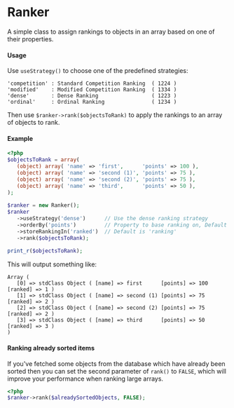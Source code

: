 # Ranker
A simple class to assign rankings to objects in an array based on one of their properties.

#### Usage  
Use `useStrategy()` to choose one of the predefined strategies:

```
'competition' : Standard Competition Ranking  ( 1224 )
'modified'    : Modified Competition Ranking  ( 1334 )
'dense'       : Dense Ranking                 ( 1223 )
'ordinal'     : Ordinal Ranking               ( 1234 )
```

   
Then use `$ranker->rank($objectsToRank)` to apply the rankings to an array of objects to rank.

#### Example  
```php
<?php
$objectsToRank = array(
   (object) array( 'name' => 'first',      'points' => 100 ),
   (object) array( 'name' => 'second (1)', 'points' => 75 ),
   (object) array( 'name' => 'second (2)', 'points' => 75 ),
   (object) array( 'name' => 'third',      'points' => 50 ),
);
    
$ranker = new Ranker();
$ranker
   ->useStrategy('dense')      // Use the dense ranking strategy
   ->orderBy('points')         // Property to base ranking on, Default is 'score'
   ->storeRankingIn('ranked')  // Default is 'ranking'
   ->rank($objectsToRank);  
   
print_r($objectsToRank);
```

This will output something like:

```
Array ( 
   [0] => stdClass Object ( [name] => first      [points] => 100   [ranked] => 1 ) 
   [1] => stdClass Object ( [name] => second (1) [points] => 75    [ranked] => 2 ) 
   [2] => stdClass Object ( [name] => second (2) [points] => 75    [ranked] => 2 ) 
   [3] => stdClass Object ( [name] => third      [points] => 50    [ranked] => 3 ) 
)
```

#### Ranking already sorted items

If you've fetched some objects from the database which have already been sorted then you can 
set the second parameter of `rank()` to `FALSE`, which will improve your performance when ranking large arrays.

```php
<?php
$ranker->rank($alreadySortedObjects, FALSE);
```